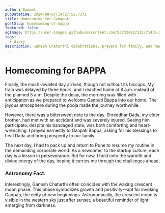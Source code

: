 ```yaml
---
author: Samael
pubDatetime: 2024-09-07T14:27:52.737Z
title: Homecoming for Ganapati
postSlug: homecoming-of-bappa
featured: false
ogImage: https://user-images.githubusercontent.com/53733092/215771435-25408246-2309-4f8b-a781-1f3d93bdf0ec.png
tags:
  - diary
description: Ganesh Chaturthi celebrations, prayers for family, and new beginnings.
---
```


# Homecoming for BAPPA 

Finally, the much-awaited day arrived, though not without its hiccups. My train was delayed by three hours, and I reached home at 8 a.m. instead of the planned 5 a.m. Despite the delay, the morning was filled with anticipation as we prepared to welcome Ganpati Bappa into our home. The joyous atmosphere during the pooja made the journey worthwhile.

However, there was a bittersweet note to the day. Shreedhar Dada, my elder brother, had met with an accident and was severely injured. Seeing him participate, despite his bandaged state, was both comforting and heart-wrenching. I prayed earnestly to Ganpati Bappa, asking for his blessings to heal Dada and bring prosperity to our family.

The next day, I had to pack up and return to Pune to resume my routine in the demanding corporate world. As a newcomer to the startup culture, each day is a lesson in perseverance. But for now, I hold onto the warmth and divine energy of the day, hoping it carries me through the challenges ahead.

### Astronomy Fact:
Interestingly, Ganesh Chaturthi often coincides with the waxing crescent moon phase. This phase symbolizes growth and positivity—apt for invoking Ganpati, the deity of new beginnings. Astronomically, the crescent moon is visible in the western sky just after sunset, a beautiful reminder of light emerging from darkness.
